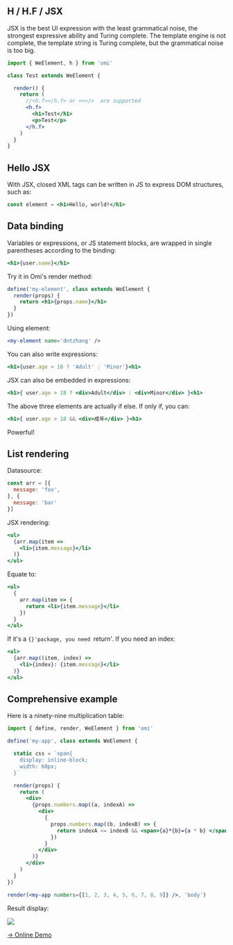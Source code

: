 ## H / H.F / JSX

JSX is the best UI expression with the least grammatical noise, the strongest expressive ability and Turing complete. The template engine is not complete, the template string is Turing complete, but the grammatical noise is too big. 

```jsx
import { WeElement, h } from 'omi'

class Test extends WeElement {

  render() {
    return (
      //<h.f></h.f> or <></>  are supported
      <h.f>
        <h1>Test</h1>
        <p>Test</p>
      </h.f>
    )
  }
}
```

## Hello JSX

With JSX, closed XML tags can be written in JS to express DOM structures, such as:

```jsx
const element = <h1>Hello, world!</h1>
```

## Data binding

Variables or expressions, or JS statement blocks, are wrapped in single parentheses according to the binding:

```jsx
<h1>{user.name}</h1>
```

Try it in Omi's render method:

```jsx
define('my-element', class extends WeElement {
  render(props) {
    return <h1>{props.name}</h1>
  }
})
```

Using element:

```jsx
<my-element name='dntzhang' />
```

You can also write expressions:

```jsx
<h1>{user.age > 18 ? 'Adult' : 'Minor'}<h1>
```

JSX can also be embedded in expressions:

```jsx
<h1>{ user.age > 18 ? <div>Adult</div> : <div>Minor</div> }<h1>
```

The above three elements are actually if else. If only if, you can:

```jsx
<h1>{ user.age > 18 && <div>成年</div> }<h1>
```

Powerful!

## List rendering

Datasource:

```js
const arr = [{
  message: 'foo',
}, {
  message: 'bar'
}]
```

JSX rendering:

```jsx
<ul>
  {arr.map(item =>
    <li>{item.message}</li>
  )}
</ul>
```

Equate to:

```jsx
<ul>
  {
    arr.map(item => {
      return <li>{item.message}</li>
    })
  }
</ul>
```

If it's a `{}'package, you need `return'. If you need an index:

```jsx
<ul>
  {arr.map((item, index) =>
    <li>{index}: {item.message}</li>
  )}
</ul>
```

## Comprehensive example

Here is a ninety-nine multiplication table:

```jsx
import { define, render, WeElement } from 'omi'

define('my-app', class extends WeElement {

  static css = `span{
    display: inline-block;
    width: 68px;
  }`

  render(props) {
    return (
      <div>
        {props.numbers.map((a, indexA) =>
          <div>
            {
              props.numbers.map((b, indexB) => {
                return indexA <= indexB && <span>{a}*{b}={a * b} </span>
              })
            }
          </div>
        )}
      </div>
    )
  }
})

render(<my-app numbers={[1, 2, 3, 4, 5, 6, 7, 8, 9]} />, 'body')
```

Result display:

![](https://github.com/Tencent/omi/raw/master/assets/99.jpg)

[→ Online Demo](https://tencent.github.io/omi/packages/omi/examples/99/)
